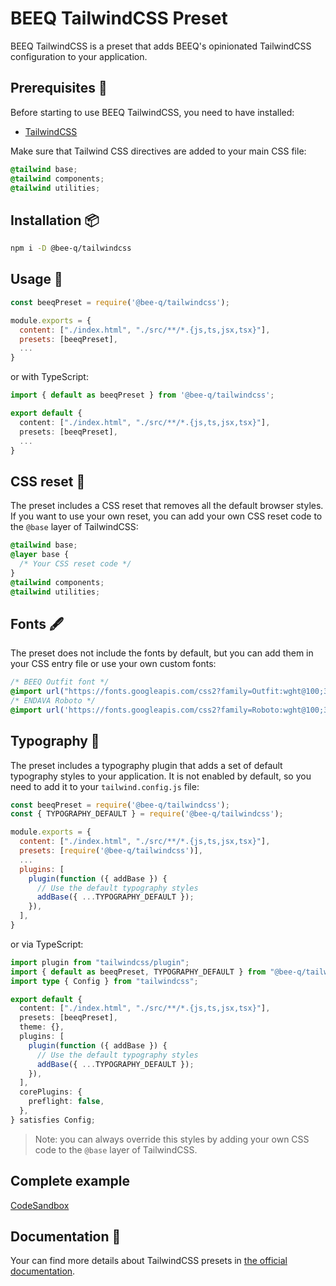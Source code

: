 # BEEQ TailwindCSS Preset

BEEQ TailwindCSS is a preset that adds BEEQ's opinionated TailwindCSS configuration to your application.

## Prerequisites 🧰

Before starting to use BEEQ TailwindCSS, you need to have installed:

- [TailwindCSS](https://tailwindcss.com/docs/installation)

Make sure that Tailwind CSS directives are added to your main CSS file:

```css
@tailwind base;
@tailwind components;
@tailwind utilities;
```

## Installation 📦

```bash
npm i -D @bee-q/tailwindcss
```

## Usage 🚀

```js
const beeqPreset = require('@bee-q/tailwindcss');

module.exports = {
  content: ["./index.html", "./src/**/*.{js,ts,jsx,tsx}"],
  presets: [beeqPreset],
  ...
}
```

or with TypeScript:

```ts
import { default as beeqPreset } from '@bee-q/tailwindcss';

export default {
  content: ["./index.html", "./src/**/*.{js,ts,jsx,tsx}"],
  presets: [beeqPreset],
  ...
}
```

## CSS reset 🧹

The preset includes a CSS reset that removes all the default browser styles. If you want to use your own reset, you can add your own CSS reset code to the `@base` layer of TailwindCSS:

```css
@tailwind base;
@layer base {
  /* Your CSS reset code */
}
@tailwind components;
@tailwind utilities;
```

## Fonts 🖋

The preset does not include the fonts by default, but you can add them in your CSS entry file or use your own custom fonts:

```css
/* BEEQ Outfit font */
@import url("https://fonts.googleapis.com/css2?family=Outfit:wght@100;300;400;600;700&display=swap");
/* ENDAVA Roboto */
@import url('https://fonts.googleapis.com/css2?family=Roboto:wght@100;300;400;500;700&display=swap');
```

## Typography 📝

The preset includes a typography plugin that adds a set of default typography styles to your application. It is not enabled by default, so you need to add it to your `tailwind.config.js` file:

```js
const beeqPreset = require('@bee-q/tailwindcss');
const { TYPOGRAPHY_DEFAULT } = require('@bee-q/tailwindcss');

module.exports = {
  content: ["./index.html", "./src/**/*.{js,ts,jsx,tsx}"],
  presets: [require('@bee-q/tailwindcss')],
  ...
  plugins: [
    plugin(function ({ addBase }) {
      // Use the default typography styles
      addBase({ ...TYPOGRAPHY_DEFAULT });
    }),
  ],
}
```

or via TypeScript:

```ts
import plugin from "tailwindcss/plugin";
import { default as beeqPreset, TYPOGRAPHY_DEFAULT } from "@bee-q/tailwindcss";
import type { Config } from "tailwindcss";

export default {
  content: ["./index.html", "./src/**/*.{js,ts,jsx,tsx}"],
  presets: [beeqPreset],
  theme: {},
  plugins: [
    plugin(function ({ addBase }) {
      // Use the default typography styles
      addBase({ ...TYPOGRAPHY_DEFAULT });
    }),
  ],
  corePlugins: {
    preflight: false,
  },
} satisfies Config;
```

> Note: you can always override this styles by adding your own CSS code to the `@base` layer of TailwindCSS.

## Complete example

[CodeSandbox](https://codesandbox.io/p/sandbox/beeq-tailwind-css-preset-swrtfk?file=%2Ftailwind.config.ts)

## Documentation 📙

Your can find more details about TailwindCSS presets in [the official documentation](https://tailwindcss.com/docs/presets).
